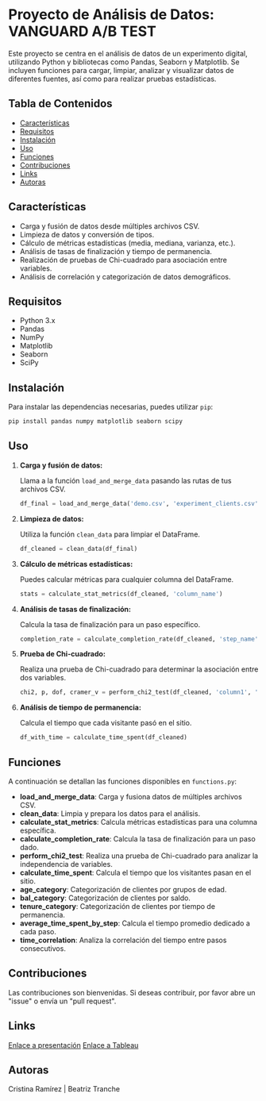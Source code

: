 
# Proyecto de Análisis de Datos: VANGUARD A/B TEST

Este proyecto se centra en el análisis de datos de un experimento digital, utilizando Python y bibliotecas como Pandas, Seaborn y Matplotlib. Se incluyen funciones para cargar, limpiar, analizar y visualizar datos de diferentes fuentes, así como para realizar pruebas estadísticas.

## Tabla de Contenidos

- [Características](#Características)
- [Requisitos](#Requisitos)
- [Instalación](#Instalación)
- [Uso](#Uso)
- [Funciones](#Funciones)
- [Contribuciones](#Contribuciones)
- [Links](#Links)
- [Autoras](#Autoras)

## Características

- Carga y fusión de datos desde múltiples archivos CSV.
- Limpieza de datos y conversión de tipos.
- Cálculo de métricas estadísticas (media, mediana, varianza, etc.).
- Análisis de tasas de finalización y tiempo de permanencia.
- Realización de pruebas de Chi-cuadrado para asociación entre variables.
- Análisis de correlación y categorización de datos demográficos.

## Requisitos

- Python 3.x
- Pandas
- NumPy
- Matplotlib
- Seaborn
- SciPy

## Instalación

Para instalar las dependencias necesarias, puedes utilizar `pip`:

```bash
pip install pandas numpy matplotlib seaborn scipy
```

## Uso

1. **Carga y fusión de datos:**

   Llama a la función `load_and_merge_data` pasando las rutas de tus archivos CSV.

   ```python
   df_final = load_and_merge_data('demo.csv', 'experiment_clients.csv', 'web_data_part1.csv', 'web_data_part2.csv')
   ```

2. **Limpieza de datos:**

   Utiliza la función `clean_data` para limpiar el DataFrame.

   ```python
   df_cleaned = clean_data(df_final)
   ```

3. **Cálculo de métricas estadísticas:**

   Puedes calcular métricas para cualquier columna del DataFrame.

   ```python
   stats = calculate_stat_metrics(df_cleaned, 'column_name')
   ```

4. **Análisis de tasas de finalización:**

   Calcula la tasa de finalización para un paso específico.

   ```python
   completion_rate = calculate_completion_rate(df_cleaned, 'step_name')
   ```

5. **Prueba de Chi-cuadrado:**

   Realiza una prueba de Chi-cuadrado para determinar la asociación entre dos variables.

   ```python
   chi2, p, dof, cramer_v = perform_chi2_test(df_cleaned, 'column1', 'column2')
   ```

6. **Análisis de tiempo de permanencia:**

   Calcula el tiempo que cada visitante pasó en el sitio.

   ```python
   df_with_time = calculate_time_spent(df_cleaned)
   ```

## Funciones

A continuación se detallan las funciones disponibles en `functions.py`:

- **load_and_merge_data**: Carga y fusiona datos de múltiples archivos CSV.
- **clean_data**: Limpia y prepara los datos para el análisis.
- **calculate_stat_metrics**: Calcula métricas estadísticas para una columna específica.
- **calculate_completion_rate**: Calcula la tasa de finalización para un paso dado.
- **perform_chi2_test**: Realiza una prueba de Chi-cuadrado para analizar la independencia de variables.
- **calculate_time_spent**: Calcula el tiempo que los visitantes pasan en el sitio.
- **age_category**: Categorización de clientes por grupos de edad.
- **bal_category**: Categorización de clientes por saldo.
- **tenure_category**: Categorización de clientes por tiempo de permanencia.
- **average_time_spent_by_step**: Calcula el tiempo promedio dedicado a cada paso.
- **time_correlation**: Analiza la correlación del tiempo entre pasos consecutivos.

## Contribuciones

Las contribuciones son bienvenidas. Si deseas contribuir, por favor abre un "issue" o envía un "pull request".

## Links 

[Enlace a presentación](https://prezi.com/view/mSvrwbefWRkJcKrg1KCv/)
[Enlace a Tableau](https://public.tableau.com/views/Libro1_17277803145900/Historia1?:language=es-ES&publish=yes&:sid=&:redirect=auth&:display_count=n&:origin=viz_share_link)

## Autoras 

Cristina Ramírez | Beatriz Tranche
